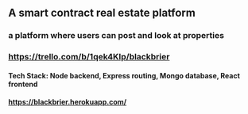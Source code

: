 ## A smart contract real estate platform

### a platform where users can post and look at properties

### https://trello.com/b/1qek4Klp/blackbrier 

#### Tech Stack: Node backend, Express routing, Mongo database, React frontend

#### https://blackbrier.herokuapp.com/
